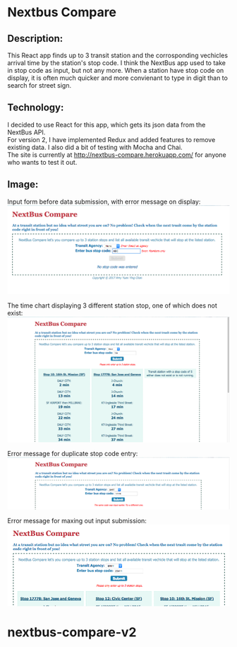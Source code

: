 # Nextbus Compare

## Description:
This React app finds up to 3 transit station and the corrosponding vechicles arrival time by the station's stop code.
I think the NextBus app used to take in stop code as input, but not any more. When a station have stop code on display, it is often much quicker and more convienant to type in digit than to search for street sign.


## Technology:
I decided to use React for this app, which gets its json data from the NextBus API. <br />
For version 2, I have implemented Redux and added features to remove existing data. I also did a bit of testing with Mocha and Chai.<br />
The site is currently at http://nextbus-compare.herokuapp.com/ for anyone who wants to test it out.

## Image:
Input form before data submission, with error message on display:
<kbd>![Input Form with Error](https://github.com/amychan331/nextbus-compare/blob/master/public/img/NC_no_input_output.png)</kbd>

The time chart displaying 3 different station stop, one of which does not exist:
<kbd>![Regular Output](https://github.com/amychan331/nextbus-compare/blob/master/public/img/NC_output.png)</kbd>

Error message for duplicate stop code entry:
<kbd>![Duplicate Input Error](https://github.com/amychan331/nextbus-compare/blob/master/public/img/NC_duplicate_err.png)</kbd>

Error message for maxing out input submission:
<kbd>![Maxed Input Error](https://github.com/amychan331/nextbus-compare/blob/master/public/img/NC_max_input_err.png)</kbd>
# nextbus-compare-v2